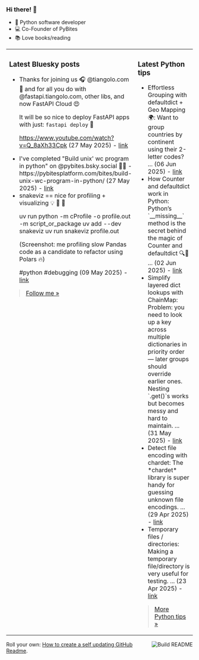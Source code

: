 ### Hi there! 👋

- 🐍 Python software developer
- 💻 Co-Founder of PyBites
- 📚 Love books/reading

<table><tr><td valign="top" width="50%">

### Latest Bluesky posts

<ul>

  <li>
    Thanks for joining us 🎧 @tiangolo.com  🎉 and for all you do with @fastapi.tiangolo.com, other libs, and now FastAPI Cloud 😍  

It will be so nice to deploy FastAPI apps with just: `fastapi deploy`  🚀

https://www.youtube.com/watch?v=Q_8aXh33Cpk (27 May 2025) - <a href="https://bsky.app/profile/bbelderbos.bsky.social/post/3lq66sby3x22j" target="_blank">link</a>
  </li>

  <li>
    I've completed "Build unix' wc program in python" on @pybites.bsky.social 🐍🎉 - https://pybitesplatform.com/bites/build-unix-wc-program-in-python/ (27 May 2025) - <a href="https://bsky.app/profile/bbelderbos.bsky.social/post/3lq66nwtcos2j" target="_blank">link</a>
  </li>

  <li>
    snakeviz == nice for profiling + visualizing 💡 💪 🐍

uv run python -m cProfile -o profile.out -m script_or_package
uv add --dev snakeviz
uv run snakeviz profile.out

(Screenshot: me profiling slow Pandas code as a candidate to refactor using Polars 🔥)

#python #debugging (09 May 2025) - <a href="https://bsky.app/profile/bbelderbos.bsky.social/post/3loqrry4ohk24" target="_blank">link</a>
  </li>

</ul>

> <a href="https://bsky.app/profile/bbelderbos.bsky.social" target="_blank">Follow me &raquo;</a>


</td><td valign="top" width="50%">

### Latest Python tips

<ul>

  <li>
    Effortless Grouping with defaultdict + Geo Mapping 🌍: Want to group countries by continent using their 2-letter codes? ... (06 Jun 2025) - <a href="https://github.com/bbelderbos/bobcodesit/blob/main/notes/20250606150610.md" target="_blank">link</a>
  </li>

  <li>
    How Counter and defaultdict work in Python: Python’s `__missing__` method is the secret behind the magic of Counter and defaultdict 🔍🐍 ... (02 Jun 2025) - <a href="https://github.com/bbelderbos/bobcodesit/blob/main/notes/20250602145533.md" target="_blank">link</a>
  </li>

  <li>
    Simplify layered dict lookups with ChainMap: Problem: you need to look up a key across multiple dictionaries in priority order — later groups should override earlier ones. Nesting `.get()`s works but becomes messy and hard to maintain. ... (31 May 2025) - <a href="https://github.com/bbelderbos/bobcodesit/blob/main/notes/20250531085240.md" target="_blank">link</a>
  </li>

  <li>
    Detect file encoding with chardet: The *chardet* library is super handy for guessing unknown file encodings. ... (29 Apr 2025) - <a href="https://github.com/bbelderbos/bobcodesit/blob/main/notes/20250429120228.md" target="_blank">link</a>
  </li>

  <li>
    Temporary files / directories: Making a temporary file/directory is very useful for testing. ... (23 Apr 2025) - <a href="https://github.com/bbelderbos/bobcodesit/blob/main/notes/20250423104954.md" target="_blank">link</a>
  </li>

</ul>

> <a href="https://github.com/bbelderbos/bobcodesit" target="_blank">More Python tips &raquo;</a>

</td>
</tr></table>

<a href="https://github.com/bbelderbos/bbelderbos/actions" target="_blank"><img src="https://github.com/bbelderbos/bbelderbos/workflows/Daily%20Update/badge.svg" align="right" alt="Build README"></a>Roll your own: <a href="https://pybit.es/articles/how-to-create-a-self-updating-github-readme/" target="_blank">How to create a self updating GitHub Readme</a>.
